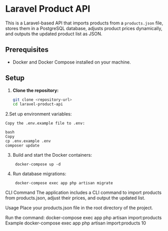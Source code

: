 # Laravel Product API

This is a Laravel-based API that imports products from a `products.json` file, stores them in a PostgreSQL database, adjusts product prices dynamically, and outputs the updated product list as JSON.

## Prerequisites

- Docker and Docker Compose installed on your machine.

## Setup

1. **Clone the repository:**
   ```bash
   git clone <repository-url>
   cd laravel-product-api
   
2.Set up environment variables:

    Copy the .env.example file to .env:
    
    bash
    Copy
    cp .env.example .env
    composer update
3. Build and start the Docker containers:

        docker-compose up -d
4. Run database migrations:

        docker-compose exec app php artisan migrate
   
CLI Command
The application includes a CLI command to import products from products.json, adjust their prices, and output the updated list.

Usage
Place your products.json file in the root directory of the project.

Run the command:
    docker-compose exec app php artisan import:products <percentage>
    Example
    docker-compose exec app php artisan import:products 10






